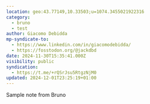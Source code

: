 ```yaml
---
location: geo:43.77149,10.33503;u=1074.3455021922316
category:
  - bruno
  - test
author: Giacomo Debidda
mp-syndicate-to:
  - https://www.linkedin.com/in/giacomodebidda/
  - https://fosstodon.org/@jackdbd
date: 2024-11-30T15:35:41.000Z
visibility: public
syndication:
  - https://t.me/+rQSrJsu5RtgzNjM0
updated: 2024-12-01T23:25:19+01:00
---
```


<p>Sample note from Bruno</p>